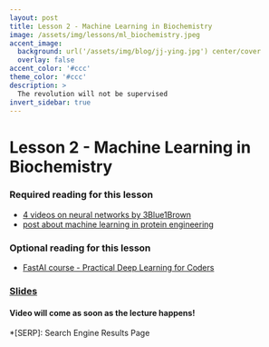 ```yaml
---
layout: post
title: Lesson 2 - Machine Learning in Biochemistry
image: /assets/img/lessons/ml_biochemistry.jpeg
accent_image: 
  background: url('/assets/img/blog/jj-ying.jpg') center/cover
  overlay: false
accent_color: '#ccc'
theme_color: '#ccc'
description: >
  The revolution will not be supervised
invert_sidebar: true
---
```


# Lesson 2 - Machine Learning in Biochemistry

### Required reading for this lesson

- [4 videos on neural networks by 3Blue1Brown](https://www.youtube.com/watch?v=aircAruvnKk&list=PLZHQObOWTQDNU6R1_67000Dx_ZCJB-3pi)
- [post about machine learning in protein engineering](https://www.ptngconsulting.com/blog/machine-learning-for-protein-engineering-here-to-stay)

### Optional reading for this lesson
- [FastAI course - Practical Deep Learning for Coders](https://course.fast.ai/)

### [Slides](/assets/slides/02_ML101.pdf)

#### Video will come as soon as the lecture happens!


*[SERP]: Search Engine Results Page
